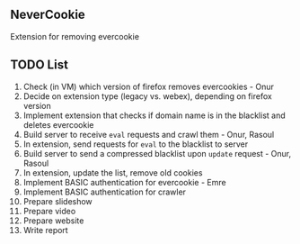 
NeverCookie
-----------

Extension for removing evercookie



TODO List
---------

1. Check (in VM) which version of firefox removes evercookies - Onur
2. Decide on extension type (legacy vs. webex), depending on firefox version
3. Implement extension that checks if domain name is in the blacklist and deletes evercookie
4. Build server to receive `eval` requests and crawl them - Onur, Rasoul
5. In extension, send requests for `eval` to the blacklist to server
6. Build server to send a compressed blacklist upon `update` request - Onur, Rasoul
7. In extension, update the list, remove old cookies
8. Implement BASIC authentication for evercookie - Emre
9. Implement BASIC authentication for crawler
10. Prepare slideshow
11. Prepare video
12. Prepare website
13. Write report
